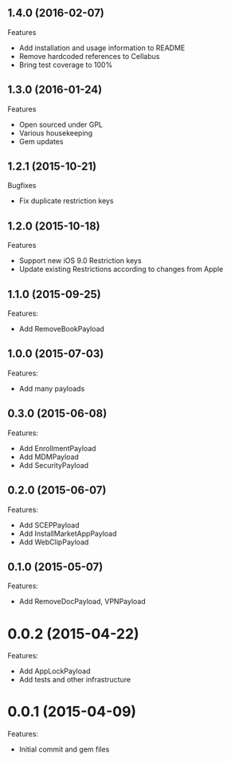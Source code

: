 ## 1.4.0 (2016-02-07)

Features

 - Add installation and usage information to README
 - Remove hardcoded references to Cellabus
 - Bring test coverage to 100%

## 1.3.0 (2016-01-24)

Features

 - Open sourced under GPL
 - Various housekeeping
 - Gem updates

## 1.2.1 (2015-10-21)

Bugfixes

 - Fix duplicate restriction keys

## 1.2.0 (2015-10-18)

Features

  - Support new iOS 9.0 Restriction keys
  - Update existing Restrictions according to changes from Apple

## 1.1.0 (2015-09-25)

Features:

 - Add RemoveBookPayload

## 1.0.0 (2015-07-03)

Features:

 - Add many payloads

## 0.3.0 (2015-06-08)

Features:

 - Add EnrollmentPayload
 - Add MDMPayload
 - Add SecurityPayload

## 0.2.0 (2015-06-07)

Features:

 - Add SCEPPayload
 - Add InstallMarketAppPayload
 - Add WebClipPayload

## 0.1.0 (2015-05-07)

Features:

 - Add RemoveDocPayload, VPNPayload

# 0.0.2 (2015-04-22)

Features:

 - Add AppLockPayload
 - Add tests and other infrastructure

# 0.0.1 (2015-04-09)

Features:

 - Initial commit and gem files
